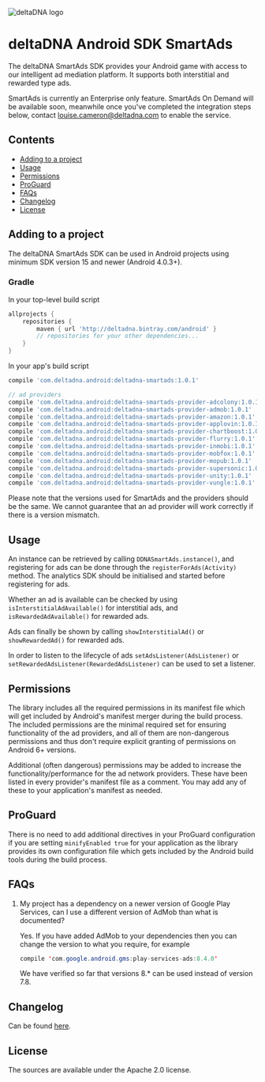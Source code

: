 ![deltaDNA logo](https://deltadna.com/wp-content/uploads/2015/06/deltadna_www@1x.png)

# deltaDNA Android SDK SmartAds

The deltaDNA SmartAds SDK provides your Android game with access to our intelligent ad mediation platform.  It supports both interstitial and rewarded type ads.

SmartAds is currently an Enterprise only feature.  SmartAds On Demand will be available soon, meanwhile once you've completed the integration steps below, contact <louise.cameron@deltadna.com> to enable the service.

## Contents
* [Adding to a project](#adding-to-a-project)
* [Usage](#usage)
* [Permissions](#permissions)
* [ProGuard](#proguard)
* [FAQs](#faqs)
* [Changelog](#changelog)
* [License](#license)

## Adding to a project
The deltaDNA SmartAds SDK can be used in Android projects using minimum
SDK version 15 and newer (Android 4.0.3+).

### Gradle
In your top-level build script
```groovy
allprojects {
    repositories {
        maven { url 'http://deltadna.bintray.com/android' }
        // repositories for your other dependencies...
    }
}
```
In your app's build script
```groovy
compile 'com.deltadna.android:deltadna-smartads:1.0.1'

// ad providers
compile 'com.deltadna.android:deltadna-smartads-provider-adcolony:1.0.1'
compile 'com.deltadna.android:deltadna-smartads-provider-admob:1.0.1'
compile 'com.deltadna.android:deltadna-smartads-provider-amazon:1.0.1'
compile 'com.deltadna.android:deltadna-smartads-provider-applovin:1.0.1'
compile 'com.deltadna.android:deltadna-smartads-provider-chartboost:1.0.1'
compile 'com.deltadna.android:deltadna-smartads-provider-flurry:1.0.1'
compile 'com.deltadna.android:deltadna-smartads-provider-inmobi:1.0.1'
compile 'com.deltadna.android:deltadna-smartads-provider-mobfox:1.0.1'
compile 'com.deltadna.android:deltadna-smartads-provider-mopub:1.0.1'
compile 'com.deltadna.android:deltadna-smartads-provider-supersonic:1.0.1'
compile 'com.deltadna.android:deltadna-smartads-provider-unity:1.0.1'
compile 'com.deltadna.android:deltadna-smartads-provider-vungle:1.0.1'
```

Please note that the versions used for SmartAds and the providers should
be the same. We cannot guarantee that an ad provider will work correctly
if there is a version mismatch.

## Usage
An instance can be retrieved by calling `DDNASmartAds.instance()`, and
registering for ads can be done through the `registerForAds(Activity)`
method. The analytics SDK should be initialised and started before
registering for ads.

Whether an ad is available can be checked by using
`isInterstitialAdAvailable()` for interstitial ads, and
`isRewardedAdAvailable()` for rewarded ads.

Ads can finally be shown by calling `showInterstitialAd()` or
`showRewardedAd()` for rewarded ads.

In order to listen to the lifecycle of ads `setAdsListener(AdsListener)`
or `setRewardedAdsListener(RewardedAdsListener)` can be used to set a
listener.

## Permissions
The library includes all the required permissions in its manifest file
which will get included by Android's manifest merger during the build
process. The included permissions are the minimal required set for
ensuring functionality of the ad providers, and all of them are
non-dangerous permissions and thus don't require explicit granting of
permissions on Android 6+ versions.

Additional (often dangerous) permissions may be added to increase the
functionality/performance for the ad network providers. These have been
listed in every provider's manifest file as a comment. You may add any
of these to your application's manifest as needed.

## ProGuard
There is no need to add additional directives in your ProGuard
configuration if you are setting `minifyEnabled true` for your
application as the library provides its own configuration file which
gets included by the Android build tools during the build process.

## FAQs
1.  My project has a dependency on a newer version of Google Play
    Services, can I use a different version of AdMob than what is
    documented?

    Yes. If you have added AdMob to your dependencies then you can
    change the version to what you require, for example
    ```Java
    compile 'com.google.android.gms:play-services-ads:8.4.0'
    ```
    We have verified so far that versions 8.* can be used instead of
    version 7.8.

## Changelog
Can be found [here](CHANGELOG.md).

## License
The sources are available under the Apache 2.0 license.
